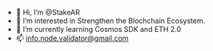 - 👋 Hi, I’m @StakeAR
- 👀 I’m interested in Strengthen the Blochchain Ecosystem.
- 🌱 I’m currently learning Cosmos SDK and ETH 2.0
- 📫 info.node.validator@gmail.com

<!---
StakeAR/StakeAR is a ✨ special ✨ repository because its `README.md` (this file) appears on your GitHub profile.
You can click the Preview link to take a look at your changes.
--->
